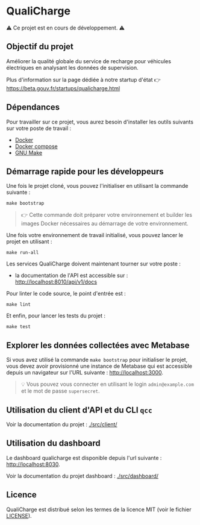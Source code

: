 # QualiCharge

⚠️ Ce projet est en cours de développement. ⚠️

## Objectif du projet

Améliorer la qualité globale du service de recharge pour véhicules électriques
en analysant les données de supervision.

Plus d'information sur la page dédiée à notre startup d'état 👉
https://beta.gouv.fr/startups/qualicharge.html

## Dépendances

Pour travailler sur ce projet, vous aurez besoin d'installer les outils suivants
sur votre poste de travail :

- [Docker](https://www.docker.com)
- [Docker compose](https://docs.docker.com/compose/)
- [GNU Make](https://www.gnu.org/software/make/manual/make.html)

## Démarrage rapide pour les développeurs

Une fois le projet cloné, vous pouvez l'initialiser en utilisant la commande
suivante :

```
make bootstrap
```

> 👉 Cette commande doit préparer votre environnement et builder les images
> Docker nécessaires au démarrage de votre environnement.

Une fois votre environnement de travail initialisé, vous pouvez lancer le projet
en utilisant :

```
make run-all
```

Les services QualiCharge doivent maintenant tourner sur votre poste :

- la documentation de l'API est accessible sur :
  [http://localhost:8010/api/v1/docs](http://localhost:8010/api/v1/docs)

Pour linter le code source, le point d'entrée est :

```
make lint
```

Et enfin, pour lancer les tests du projet :

```
make test
```

## Explorer les données collectées avec Metabase

Si vous avez utilisé la commande `make bootstrap` pour initialiser le projet,
vous devez avoir provisionné une instance de Metabase qui est accessible depuis
un navigateur sur l'URL suivante :
[http://localhost:3000](http://localhost:3000).

> :bulb: Vous pouvez vous connecter en utilisant le login `admin@example.com` et
> le mot de passe `supersecret`.

## Utilisation du client d'API et du CLI `qcc`

Voir la documentation du projet : [./src/client/](./src/client/)

## Utilisation du dashboard

Le dashboard qualicharge est disponible depuis l'url suivante :
[http://localhost:8030](http://localhost:8030).

Voir la documentation du projet dashboard : [./src/dashboard/](./src/dashboard/)

## Licence

QualiCharge est distribué selon les termes de la licence MIT (voir le fichier
[LICENSE](./LICENSE)).
